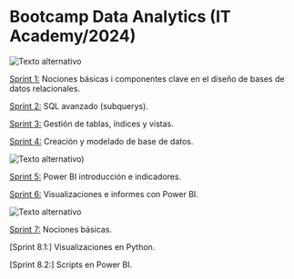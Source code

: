 # **Bootcamp Data Analytics  (IT Academy/2024)**
![Texto alternativo](https://github.com/JaviDoria/Mis-cosas/blob/2b569cdb6cc2127f3c1a301c74e8cd9f9230d4e5/Logo%20MySQL.png)

[Sprint 1:](https://github.com/JaviDoria/Data_Analytics/tree/afb16510fb1ecf7e0c81384f7b78c208e7924679/SPRINT1)
Nociones básicas i componentes clave en el diseño de bases de datos relacionales.  

[Sprint 2:](https://github.com/JaviDoria/Data_Analytics/tree/c4bec9bba5376de8832a862317da4362fcd08089/SPRINT2)
SQL avanzado (subquerys).  

[Sprint 3:](https://github.com/JaviDoria/Data_Analytics/tree/81512f39a4f9777146f5ec5a8328ba9968bf2259/SPRINT3)
Gestión de tablas, índices y vistas.  

[Sprint 4:](https://github.com/JaviDoria/Data_Analytics/tree/38a8b790ac7fec83a61d14c635a36641fecd44d6/SPRINT4)
Creación y modelado de base de datos.  

![Texto alternativo)](https://github.com/JaviDoria/Mis-cosas/blob/2b569cdb6cc2127f3c1a301c74e8cd9f9230d4e5/Logo%20Power%20BI.png)


[Sprint 5:](https://github.com/JaviDoria/Data_Analytics/tree/d5b537f67573c306ffdb8c57ed09b615a5c11432/SPRINT5)
Power BI introducción e indicadores.  

[Sprint 6:](https://github.com/JaviDoria/Data_Analytics/tree/d654bd10ea2d8061a5f9a5463b90ac8d3ff4d6bb/SPRINT6)
Visualizaciones e informes con Power BI.  

![Texto alternativo](https://github.com/JaviDoria/Mis-cosas/blob/d363845f50a61075021bfcd0883307b395eadc05/Logo%20Python.png)


[Sprint 7:](https://github.com/JaviDoria/Data_Analytics/tree/4b8879a0fcf797353ab3e1328a3abeb9affd412c/SPRINT7)
Nociones básicas.  

[Sprint 8.1:]
Visualizaciones en Python.  

[Sprint 8.2:]
Scripts en Power BI.  
